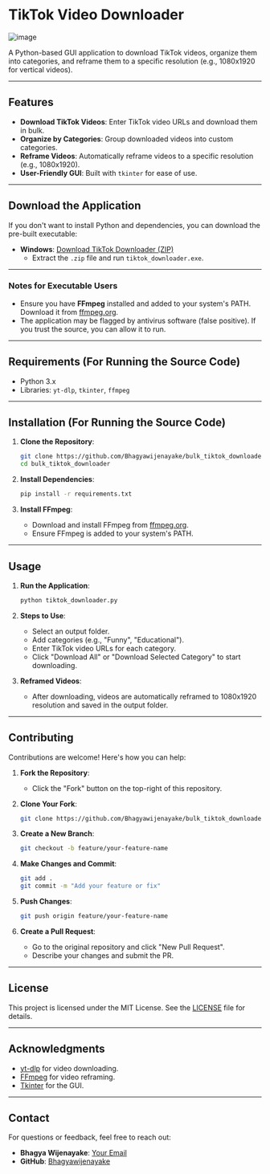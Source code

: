 # TikTok Video Downloader
![image](https://github.com/user-attachments/assets/37d0e4fc-74ed-4e4e-b944-a45e0f3be28e)


A Python-based GUI application to download TikTok videos, organize them into categories, and reframe them to a specific resolution (e.g., 1080x1920 for vertical videos).

---

## Features
- **Download TikTok Videos**: Enter TikTok video URLs and download them in bulk.
- **Organize by Categories**: Group downloaded videos into custom categories.
- **Reframe Videos**: Automatically reframe videos to a specific resolution (e.g., 1080x1920).
- **User-Friendly GUI**: Built with `tkinter` for ease of use.

---

## Download the Application

If you don't want to install Python and dependencies, you can download the pre-built executable:

- **Windows**: [Download TikTok Downloader (ZIP)](https://github.com/Bhagyawijenayake/bulk_tiktok_downloader/raw/main/tiktok_downloader.zip)
  - Extract the `.zip` file and run `tiktok_downloader.exe`.

---

### Notes for Executable Users
- Ensure you have **FFmpeg** installed and added to your system's PATH. Download it from [ffmpeg.org](https://ffmpeg.org/).
- The application may be flagged by antivirus software (false positive). If you trust the source, you can allow it to run.

---

## Requirements (For Running the Source Code)
- Python 3.x
- Libraries: `yt-dlp`, `tkinter`, `ffmpeg`

---

## Installation (For Running the Source Code)

1. **Clone the Repository**:
   ```bash
   git clone https://github.com/Bhagyawijenayake/bulk_tiktok_downloader.git
   cd bulk_tiktok_downloader
   ```

2. **Install Dependencies**:
   ```bash
   pip install -r requirements.txt
   ```

3. **Install FFmpeg**:
   - Download and install FFmpeg from [ffmpeg.org](https://ffmpeg.org/).
   - Ensure FFmpeg is added to your system's PATH.

---

## Usage

1. **Run the Application**:
   ```bash
   python tiktok_downloader.py
   ```

2. **Steps to Use**:
   - Select an output folder.
   - Add categories (e.g., "Funny", "Educational").
   - Enter TikTok video URLs for each category.
   - Click "Download All" or "Download Selected Category" to start downloading.

3. **Reframed Videos**:
   - After downloading, videos are automatically reframed to 1080x1920 resolution and saved in the output folder.

---

## Contributing

Contributions are welcome! Here's how you can help:

1. **Fork the Repository**:
   - Click the "Fork" button on the top-right of this repository.

2. **Clone Your Fork**:
   ```bash
   git clone https://github.com/Bhagyawijenayake/bulk_tiktok_downloader.git
   ```

3. **Create a New Branch**:
   ```bash
   git checkout -b feature/your-feature-name
   ```

4. **Make Changes and Commit**:
   ```bash
   git add .
   git commit -m "Add your feature or fix"
   ```

5. **Push Changes**:
   ```bash
   git push origin feature/your-feature-name
   ```

6. **Create a Pull Request**:
   - Go to the original repository and click "New Pull Request".
   - Describe your changes and submit the PR.

---

## License

This project is licensed under the MIT License. See the [LICENSE](LICENSE) file for details.

---

## Acknowledgments
- [yt-dlp](https://github.com/yt-dlp/yt-dlp) for video downloading.
- [FFmpeg](https://ffmpeg.org/) for video reframing.
- [Tkinter](https://docs.python.org/3/library/tkinter.html) for the GUI.

---

## Contact

For questions or feedback, feel free to reach out:
- **Bhagya Wijenayake**: [Your Email](mailto:bhagyasudaraka98@gmail.com)
- **GitHub**: [Bhagyawijenayake](https://github.com/Bhagyawijenayake)

